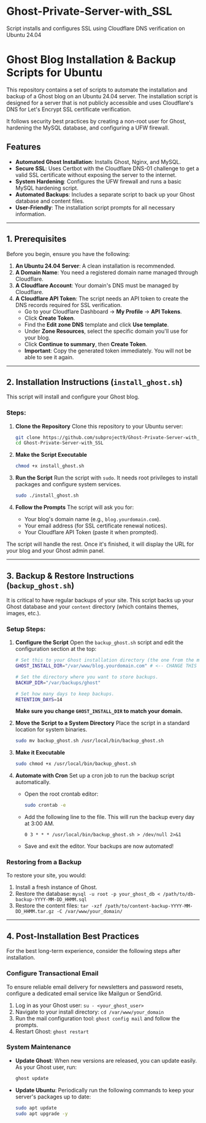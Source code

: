 # Ghost-Private-Server-with_SSL
Script installs and configures SSL using Cloudflare DNS verification on Ubuntu 24.04

# Ghost Blog Installation & Backup Scripts for Ubuntu

This repository contains a set of scripts to automate the installation and backup of a Ghost blog on an Ubuntu 24.04 server. The installation script is designed for a server that is not publicly accessible and uses Cloudflare's DNS for Let's Encrypt SSL certificate verification.

It follows security best practices by creating a non-root user for Ghost, hardening the MySQL database, and configuring a UFW firewall.

## Features

* **Automated Ghost Installation**: Installs Ghost, Nginx, and MySQL.
* **Secure SSL**: Uses Certbot with the Cloudflare DNS-01 challenge to get a valid SSL certificate without exposing the server to the internet.
* **System Hardening**: Configures the UFW firewall and runs a basic MySQL hardening script.
* **Automated Backups**: Includes a separate script to back up your Ghost database and content files.
* **User-Friendly**: The installation script prompts for all necessary information.

---

## 1. Prerequisites

Before you begin, ensure you have the following:

1.  **An Ubuntu 24.04 Server**: A clean installation is recommended.
2.  **A Domain Name**: You need a registered domain name managed through Cloudflare.
3.  **A Cloudflare Account**: Your domain's DNS must be managed by Cloudflare.
4.  **A Cloudflare API Token**: The script needs an API token to create the DNS records required for SSL verification.
    * Go to your Cloudflare Dashboard -> **My Profile** -> **API Tokens**.
    * Click **Create Token**.
    * Find the **Edit zone DNS** template and click **Use template**.
    * Under **Zone Resources**, select the specific domain you'll use for your blog.
    * Click **Continue to summary**, then **Create Token**.
    * **Important**: Copy the generated token immediately. You will not be able to see it again.

---

## 2. Installation Instructions (`install_ghost.sh`)

This script will install and configure your Ghost blog.

### Steps:

1.  **Clone the Repository**
    Clone this repository to your Ubuntu server:
    ```bash
    git clone https://github.com/subproject9/Ghost-Private-Server-with_SSL
    cd Ghost-Private-Server-with_SSL
    ```

2.  **Make the Script Executable**
    ```bash
    chmod +x install_ghost.sh
    ```

3.  **Run the Script**
    Run the script with `sudo`. It needs root privileges to install packages and configure system services.
    ```bash
    sudo ./install_ghost.sh
    ```

4.  **Follow the Prompts**
    The script will ask you for:
    * Your blog's domain name (e.g., `blog.yourdomain.com`).
    * Your email address (for SSL certificate renewal notices).
    * Your Cloudflare API Token (paste it when prompted).

The script will handle the rest. Once it's finished, it will display the URL for your blog and your Ghost admin panel.

---

## 3. Backup & Restore Instructions (`backup_ghost.sh`)

It is critical to have regular backups of your site. This script backs up your Ghost database and your `content` directory (which contains themes, images, etc.).

### Setup Steps:

1.  **Configure the Script**
    Open the `backup_ghost.sh` script and edit the configuration section at the top:
    ```bash
    # Set this to your Ghost installation directory (the one from the main script).
    GHOST_INSTALL_DIR="/var/www/blog.yourdomain.com" # <-- CHANGE THIS
    
    # Set the directory where you want to store backups.
    BACKUP_DIR="/var/backups/ghost"
    
    # Set how many days to keep backups.
    RETENTION_DAYS=14
    ```
    **Make sure you change `GHOST_INSTALL_DIR` to match your domain.**

2.  **Move the Script to a System Directory**
    Place the script in a standard location for system binaries.
    ```bash
    sudo mv backup_ghost.sh /usr/local/bin/backup_ghost.sh
    ```

3.  **Make it Executable**
    ```bash
    sudo chmod +x /usr/local/bin/backup_ghost.sh
    ```

4.  **Automate with Cron**
    Set up a cron job to run the backup script automatically.
    * Open the root crontab editor:
        ```bash
        sudo crontab -e
        ```
    * Add the following line to the file. This will run the backup every day at 3:00 AM.
        ```crontab
        0 3 * * * /usr/local/bin/backup_ghost.sh > /dev/null 2>&1
        ```
    * Save and exit the editor. Your backups are now automated!

### Restoring from a Backup

To restore your site, you would:
1.  Install a fresh instance of Ghost.
2.  Restore the database: `mysql -u root -p your_ghost_db < /path/to/db-backup-YYYY-MM-DD_HHMM.sql`
3.  Restore the content files: `tar -xzf /path/to/content-backup-YYYY-MM-DD_HHMM.tar.gz -C /var/www/your_domain/`

---

## 4. Post-Installation Best Practices

For the best long-term experience, consider the following steps after installation.

### Configure Transactional Email

To ensure reliable email delivery for newsletters and password resets, configure a dedicated email service like Mailgun or SendGrid.
1.  Log in as your Ghost user: `su - <your_ghost_user>`
2.  Navigate to your install directory: `cd /var/www/your_domain`
3.  Run the mail configuration tool: `ghost config mail` and follow the prompts.
4.  Restart Ghost: `ghost restart`

### System Maintenance

* **Update Ghost**: When new versions are released, you can update easily. As your Ghost user, run:
    ```bash
    ghost update
    ```
* **Update Ubuntu**: Periodically run the following commands to keep your server's packages up to date:
    ```bash
    sudo apt update
    sudo apt upgrade -y
    ````
